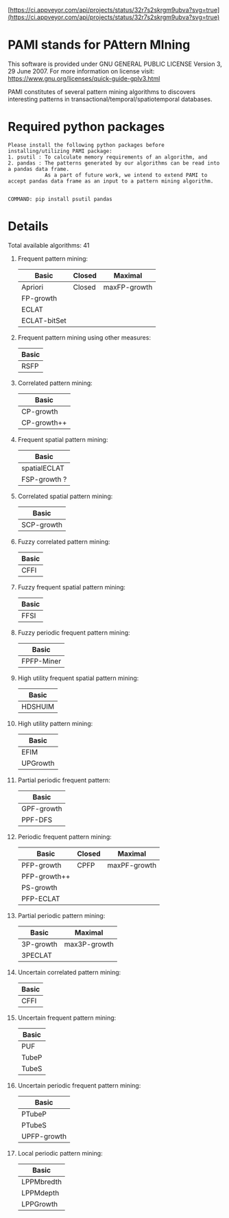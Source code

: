 [https://ci.appveyor.com/api/projects/status/32r7s2skrgm9ubva?svg=true](https://ci.appveyor.com/api/projects/status/32r7s2skrgm9ubva?svg=true)

# PAMI stands for PAttern MIning

This software is provided under GNU GENERAL PUBLIC LICENSE Version 3, 29 June 2007. For more information on license visit: https://www.gnu.org/licenses/quick-guide-gplv3.html

PAMI constitutes of several pattern mining algorithms to discovers interesting patterns in transactional/temporal/spatiotemporal databases.

# Required python packages 
    Please install the following python packages before installing/utilizing PAMI package: 
    1. psutil : To calculate memory requirements of an algorithm, and 
    2. pandas : The patterns generated by our algorithms can be read into a pandas data frame. 
                As a part of future work, we intend to extend PAMI to accept pandas data frame as an input to a pattern mining algorithm.
                
                
    COMMAND: pip install psutil pandas
    
# Details 
Total available algorithms: 41

1. Frequent pattern mining: 
     
   | Basic | Closed | Maximal |
   |-------|--------|---------|
   |Apriori|Closed|maxFP-growth|
   |FP-growth|    |   |
   |ECLAT| | |
   |ECLAT-bitSet| | |

2. Frequent pattern mining using other measures:
    
    |Basic|
    |-----|
    |RSFP|
        
3. Correlated pattern mining: 

    |Basic|
    |-----|
    |CP-growth|
    |CP-growth++|
    
4. Frequent spatial pattern mining: 

    |Basic|
    |-----|
    |spatialECLAT|
    |FSP-growth ?|
    
5. Correlated spatial pattern mining: 

    |Basic|
    |-----|
    |SCP-growth|
    
5. Fuzzy correlated pattern mining:

    |Basic|
    |-----|
    |CFFI|
    
6. Fuzzy frequent spatial pattern mining:

    |Basic|
    |-----|
    |FFSI|
    
7. Fuzzy periodic frequent pattern mining:

    |Basic|
    |-----|
    |FPFP-Miner|
    
8. High utility frequent spatial pattern mining:

    |Basic|
    |-----|
    |HDSHUIM|
 
9. High utility pattern mining:

    |Basic|
    |-----|
    |EFIM|
    |UPGrowth|
    
10. Partial periodic frequent pattern:

    |Basic|
    |-----|
    |GPF-growth|
    |PPF-DFS|
    
12. Periodic frequent pattern mining: 

    |Basic| Closed | Maximal |
    |-----|--------|---------|
    |PFP-growth|CPFP|maxPF-growth|
    |PFP-growth++| | |
    |PS-growth| | |
    |PFP-ECLAT| | |
    
13. Partial periodic pattern mining:

    |Basic|Maximal|
    |-----|-------|
    |3P-growth|max3P-growth|
    |3PECLAT| |
    

14. Uncertain correlated pattern mining: 
    
    |Basic|
    |-----|
    |CFFI|
    
15. Uncertain frequent pattern mining:
    
    |Basic|
    |-----|
    |PUF|
    |TubeP|
    |TubeS|
    
16. Uncertain periodic frequent pattern mining:
     
     |Basic|
     |-----|
     |PTubeP|
     |PTubeS|
     |UPFP-growth|
     
17. Local periodic pattern mining:

     |Basic|
     |-----|
     |LPPMbredth|
     |LPPMdepth|
     |LPPGrowth|
     


